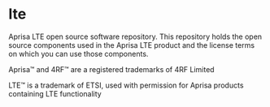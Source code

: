 # lte
Aprisa LTE open source software repository.
This repository holds the open source components used in the Aprisa LTE product and the license terms on which you can use those components.

Aprisa™ and 4RF™ are a registered trademarks of 4RF Limited

LTE™ is a trademark of ETSI, used with permission for Aprisa products containing LTE functionality
